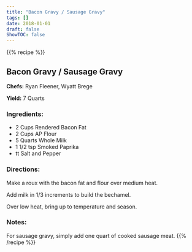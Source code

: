 ```yaml
---
title: "Bacon Gravy / Sausage Gravy"
tags: []
date: 2018-01-01
draft: false
ShowTOC: false
---
```


{{% recipe %}}

## Bacon Gravy / Sausage Gravy

**Chefs:** Ryan Fleener, Wyatt Brege

**Yield:** 7 Quarts

### Ingredients:

-   2 Cups Rendered Bacon Fat
-   2 Cups AP Flour
-   5 Quarts Whole Milk
-   1 1/2 tsp Smoked Paprika
-   tt Salt and Pepper

### Directions: 

Make a roux with the bacon fat and flour over medium heat.

Add milk in 1/3 increments to build the bechamel.

Over low heat, bring up to temperature and season.

### Notes: 

For sausage gravy, simply add one quart of cooked sausage meat.
{{% /recipe %}}
